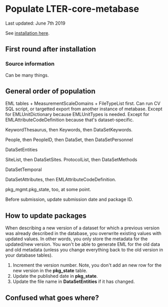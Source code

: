 # Populate LTER-core-metabase

Last updated: June 7th 2019

See [installation here](docs/quick_start.md).

## First round after installation

### Source information

Can be many things. 

## General order of population

EML tables + MeasurementScaleDomains + FileTypeList first. Can run CV SQL script, or targetted export from another instance of metabase. Except for EMLUnitDictionary because EMLUnitTypes is needed. Except for EMLAttributeCodeDefinition because that's dataset-specific.

KeywordThesaurus, then Keywords, then DataSetKeywords.

People, then PeopleID, then DataSet, then DataSetPersonnel

DataSetEntities

SiteList, then DataSetSites.
ProtocolList, then DataSetMethods

DataSetTemporal

DataSetAttributes, then EMLAttributeCodeDefinition.

pkg_mgmt.pkg_state, too, at some point.

Before submission, update submission date and package ID.

## How to update packages

When describing a new version of a dataset for which a previous version was already described in the database, you overwrite existing values with updated values. In other words, you only store the metadata for the updated/new version. You won't be able to generate EML for the old data and old metadata (unless you change everything back to the old version in your database tables).

1. Increment the version number. Note, you don't add an new row for the new version in the **pkg_state** table.
2. Update the published date in **pkg_state**.
3. Update the file name in **DataSetEntities** if it has changed.

## Confused what goes where?
